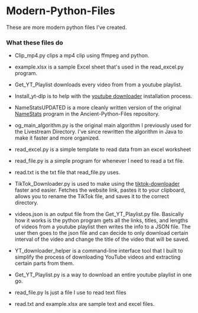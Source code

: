 # Modern-Python-Files
These are more modern python files I've created.

### What these files do
- Clip_mp4.py clips a mp4 clip using ffmpeg and python. 

- example.xlsx is a sample Excel sheet that's used in the read_excel.py program.

- Get_YT_Playlist downloads every video from from a youtube playlist.

- Install_yt-dlp is to help with the [youtube downloader](https://github.com/ytdl-org/youtube-dl) installation process. 

- NameStatsUPDATED is a more cleanly written version of the original [NameStats](https://github.com/MichaelT-178/Ancient-Python-Files/blob/main/NameStats.py) program in the Ancient-Python-Files repository.

- og_main_algorithm.py is the original main algorithm I previously used for the Livestream Directory. I've since rewritten the algorithm in Java to make it faster and more organized.

- read_excel.py is a simple template to read data from an excel worksheet

- read_file.py is a simple program for whenever I need to read a txt file.

- read.txt is the txt file that read_file.py uses.

- TikTok_Downloader.py is used to make using the [tiktok-downloader](https://github.com/n0l3r/tiktok-downloader) faster and easier. Fetches the website link, pastes it to your clipboard, allows you to rename the TikTok file, and saves it to the correct
directory.

- videos.json is an output file from the Get_YT_Playlist.py file. Basically how it works is the python program gets all the links, titles, and lengths of videos from a youtube playlist then writes the info to a JSON file. The user then goes to the json file and can decide to only download certain interval of the video and change the title of the video that will be saved.

- YT_downloader_helper is a command-line interface tool that I built to simplify the process of downloading YouTube videos and extracting certain parts from them.





- Get_YT_Playlist.py is a way to download an entire youtube playlist in one go.


- read_file.py Is just a file I use to read text files 

- read.txt and example.xlsx are sample text and excel files.

